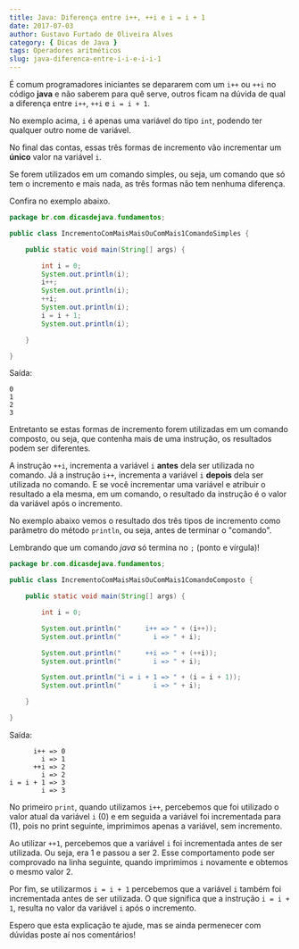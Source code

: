 ```yaml
---
title: Java: Diferença entre i++, ++i e i = i + 1
date: 2017-07-03
author: Gustavo Furtado de Oliveira Alves
category: { Dicas de Java }
tags: Operadores aritméticos
slug: java-diferenca-entre-i-i-e-i-i-1
---
```


É comum programadores iniciantes se depararem com um `i++` ou `++i`
no código **java** e não saberem para quê serve,
outros ficam na dúvida de qual a diferença entre `i++`, `++i` e `i = i + 1`.

No exemplo acima, `i` é apenas uma variável do tipo `int`,
podendo ter qualquer outro nome de variável.

No final das contas, essas três formas de incremento
vão incrementar um **único** valor na variável `i`.

Se forem utilizados em um comando simples, ou seja,
um comando que só tem o incremento e mais nada,
as três formas não tem nenhuma diferença.

Confira no exemplo abaixo.

```java
package br.com.dicasdejava.fundamentos;

public class IncrementoComMaisMaisOuComMais1ComandoSimples {

	public static void main(String[] args) {

		int i = 0;
		System.out.println(i);
		i++;
		System.out.println(i);
		++i;
		System.out.println(i);
		i = i + 1;
		System.out.println(i);

	}

}
```

Saída:

```
0
1
2
3
```

Entretanto se estas formas de incremento forem utilizadas em um comando composto,
ou seja, que contenha mais de uma instrução, os resultados podem ser diferentes.

A instrução `++i`, incrementa a variável `i` **antes** dela ser utilizada no comando.
Já a instrução `i++`, incrementa a variável `i` **depois** dela ser utilizada no comando.
E se você incrementar uma variável e atribuir o resultado a ela mesma,
em um comando, o resultado da instrução é o valor da variável após o incremento.

No exemplo abaixo vemos o resultado dos três tipos de incremento
como parâmetro do método `println`, ou seja, antes de terminar o "comando".

Lembrando que um comando _java_ só termina no `;` (ponto e vírgula)!

```java
package br.com.dicasdejava.fundamentos;

public class IncrementoComMaisMaisOuComMais1ComandoComposto {

	public static void main(String[] args) {

		int i = 0;

		System.out.println("      i++ => " + (i++));
		System.out.println("        i => " + i);

		System.out.println("      ++i => " + (++i));
		System.out.println("        i => " + i);

		System.out.println("i = i + 1 => " + (i = i + 1));
		System.out.println("        i => " + i);

	}

}
```

Saída:

```
      i++ => 0
        i => 1
      ++i => 2
        i => 2
i = i + 1 => 3
        i => 3
```

No primeiro `print`, quando utilizamos `i++`,
percebemos que foi utilizado o valor atual da variável `i` (0)
e em seguida a variável foi incrementada para (1), pois no print seguinte,
imprimimos apenas a variável, sem incremento.

Ao utilizar `++1`, percebemos que a variável `i`
foi incrementada antes de ser utilizada. Ou seja, era 1 e passou a ser 2.
Esse comportamento pode ser comprovado na linha seguinte,
quando imprimimos `i` novamente e obtemos o mesmo valor 2.

Por fim, se utilizarmos `i = i + 1` percebemos que a variável `i`
também foi incrementada antes de ser utilizada.
O que significa que a instrução `i = i + 1`,
resulta no valor da variável `i` após o incremento.

Espero que esta explicação te ajude, mas se ainda permenecer com dúvidas
poste aí nos comentários!

